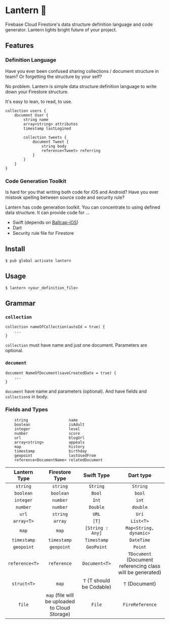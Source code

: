 # Lantern 🔆

Firebase Cloud Firestore's data structure definition language and code generator.
Lantern lights bright future of your project. 

## Features

### Definition Language

Have you ever been confused sharing collections / document structure in team?
Or forgetting the structure by your self?

No problem. Lantern is simple data structure definition language to write down your Firestore structure.

It's easy to lean, to read, to use.

```
collection users {
    document User {
        string name
        array<string> attributes
        timestamp lastLogined

        collection tweets {
            document Tweet {
                string body
                reference<Tweet> referring
            }
        }
    }
}
```

### Code Generation Toolkit

Is hard for you that writing both code for iOS and Android?
Have you ever mistook spelling between source code and security rule? 

Lantern has code generation toolkit. You can concentrate to using defined data structure.
It can provide code for ...

* Swift (depends on [Ballcap-iOS](https://github.com/1amageek/Ballcap-iOS))
* Dart
* Security rule file for Firestore

## Install

```
$ pub global activate lantern
```

## Usage

```
$ lantern <your_definition_file>
```

## Grammar

### `collection`

```
collection nameOfCollection(autoId = true) {
    ...
}
```

`collection` must have name and just one document.
Parameters are optional.

### `document`

```
document NameOfDocument(saveCreatedDate = true) {
    ...
}
```

`document` have name and parameters (optional).
And have fields and `collection`s in body.

### Fields and Types

```
    string                  name
    boolean                 isAdult
    integer                 level
    number                  score
    url                     blogUrl
    array<string>           appeals
    map                     history
    timestamp               birthday
    geopoint                lastUsedFrom
    reference<DocumentName> relatedDocument
```

|Lantern Type|Firestore Type|Swift Type|Dart type|
|:---:|:---:|:---:|:---:|
|`string`|`string`|`String`|`String`|
|`boolean`|`boolean`|`Bool`|`bool`|
|`integer`|`number`|`Int`|`int`|
|`number`|`number`|`Double`|`double`|
|`url`|`string`|`URL`|`Uri`|
|`array<T>`|`array`|`[T]`|`List<T>`|
|`map`|`map`|`[String : Any]`|`Map<String, dynamic>`|
|`timestamp`|`timestamp`|`Timestamp`|`DateTime`|
|`geopoint`|`geopoint`|`GeoPoint`|`Point`|
|`reference<T>`|`reference`|`Document<T>`|`TDocument` (Document referencing class will be generated)| 
|`struct<T>`|`map`|`T` (T should be Codable)|`T` (Document)|
|`file`|`map` (file will be uploaded to Cloud Storage)|`File`|`FireReference`|
